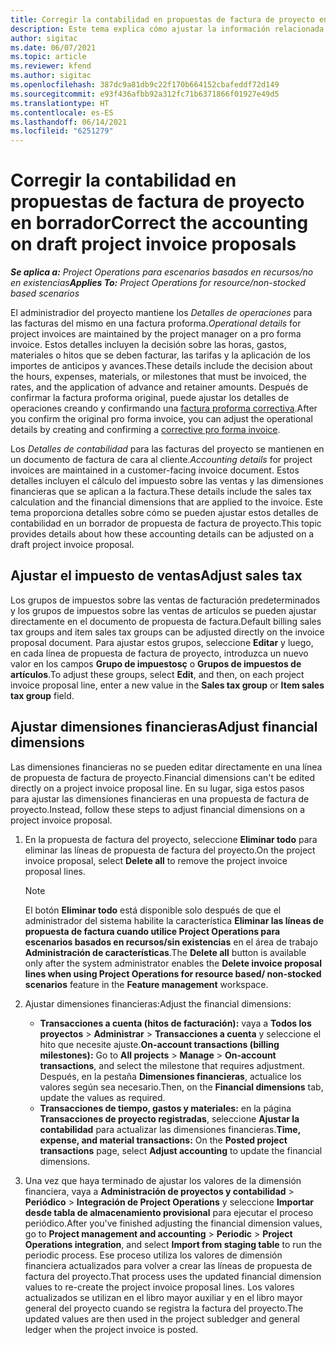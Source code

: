 ```yaml
---
title: Corregir la contabilidad en propuestas de factura de proyecto en borrador
description: Este tema explica cómo ajustar la información relacionada con la contabilidad en un borrador de propuesta de factura.
author: sigitac
ms.date: 06/07/2021
ms.topic: article
ms.reviewer: kfend
ms.author: sigitac
ms.openlocfilehash: 387dc9a81db9c22f170b664152cbafeddf72d149
ms.sourcegitcommit: e93f436afbb92a312fc71b6371866f01927e49d5
ms.translationtype: HT
ms.contentlocale: es-ES
ms.lasthandoff: 06/14/2021
ms.locfileid: "6251279"
---
```

# <a name="correct-the-accounting-on-draft-project-invoice-proposals"></a><span data-ttu-id="a1517-103">Corregir la contabilidad en propuestas de factura de proyecto en borrador</span><span class="sxs-lookup"><span data-stu-id="a1517-103">Correct the accounting on draft project invoice proposals</span></span>

<span data-ttu-id="a1517-104">_**Se aplica a:** Project Operations para escenarios basados en recursos/no en existencias_</span><span class="sxs-lookup"><span data-stu-id="a1517-104">_**Applies To:** Project Operations for resource/non-stocked based scenarios_</span></span>

<span data-ttu-id="a1517-105">El administradior del proyecto mantiene los *Detalles de operaciones* para las facturas del mismo en una factura proforma.</span><span class="sxs-lookup"><span data-stu-id="a1517-105">*Operational details* for project invoices are maintained by the project manager on a pro forma invoice.</span></span> <span data-ttu-id="a1517-106">Estos detalles incluyen la decisión sobre las horas, gastos, materiales o hitos que se deben facturar, las tarifas y la aplicación de los importes de anticipos y avances.</span><span class="sxs-lookup"><span data-stu-id="a1517-106">These details include the decision about the hours, expenses, materials, or milestones that must be invoiced, the rates, and the application of advance and retainer amounts.</span></span> <span data-ttu-id="a1517-107">Después de confirmar la factura proforma original, puede ajustar los detalles de operaciones creando y confirmando una [factura proforma correctiva](../proforma-invoicing/corrective-invoices.md).</span><span class="sxs-lookup"><span data-stu-id="a1517-107">After you confirm the original pro forma invoice, you can adjust the operational details by creating and confirming a [corrective pro forma invoice](../proforma-invoicing/corrective-invoices.md).</span></span>

<span data-ttu-id="a1517-108">Los *Detalles de contabilidad* para las facturas del proyecto se mantienen en un documento de factura de cara al cliente.</span><span class="sxs-lookup"><span data-stu-id="a1517-108">*Accounting details* for project invoices are maintained in a customer-facing invoice document.</span></span> <span data-ttu-id="a1517-109">Estos detalles incluyen el cálculo del impuesto sobre las ventas y las dimensiones financieras que se aplican a la factura.</span><span class="sxs-lookup"><span data-stu-id="a1517-109">These details include the sales tax calculation and the financial dimensions that are applied to the invoice.</span></span> <span data-ttu-id="a1517-110">Este tema proporciona detalles sobre cómo se pueden ajustar estos detalles de contabilidad en un borrador de propuesta de factura de proyecto.</span><span class="sxs-lookup"><span data-stu-id="a1517-110">This topic provides details about how these accounting details can be adjusted on a draft project invoice proposal.</span></span>

## <a name="adjust-sales-tax"></a><span data-ttu-id="a1517-111">Ajustar el impuesto de ventas</span><span class="sxs-lookup"><span data-stu-id="a1517-111">Adjust sales tax</span></span>

<span data-ttu-id="a1517-112">Los grupos de impuestos sobre las ventas de facturación predeterminados y los grupos de impuestos sobre las ventas de artículos se pueden ajustar directamente en el documento de propuesta de factura.</span><span class="sxs-lookup"><span data-stu-id="a1517-112">Default billing sales tax groups and item sales tax groups can be adjusted directly on the invoice proposal document.</span></span> <span data-ttu-id="a1517-113">Para ajustar estos grupos, seleccione **Editar** y luego, en cada línea de propuesta de factura de proyecto, introduzca un nuevo valor en los campos **Grupo de impuestosç** o **Grupos de impuestos de artículos**.</span><span class="sxs-lookup"><span data-stu-id="a1517-113">To adjust these groups, select **Edit**, and then, on each project invoice proposal line, enter a new value in the **Sales tax group** or **Item sales tax group** field.</span></span>

## <a name="adjust-financial-dimensions"></a><span data-ttu-id="a1517-114">Ajustar dimensiones financieras</span><span class="sxs-lookup"><span data-stu-id="a1517-114">Adjust financial dimensions</span></span>

<span data-ttu-id="a1517-115">Las dimensiones financieras no se pueden editar directamente en una línea de propuesta de factura de proyecto.</span><span class="sxs-lookup"><span data-stu-id="a1517-115">Financial dimensions can't be edited directly on a project invoice proposal line.</span></span> <span data-ttu-id="a1517-116">En su lugar, siga estos pasos para ajustar las dimensiones financieras en una propuesta de factura de proyecto.</span><span class="sxs-lookup"><span data-stu-id="a1517-116">Instead, follow these steps to adjust financial dimensions on a project invoice proposal.</span></span>

1. <span data-ttu-id="a1517-117">En la propuesta de factura del proyecto, seleccione **Eliminar todo** para eliminar las líneas de propuesta de factura del proyecto.</span><span class="sxs-lookup"><span data-stu-id="a1517-117">On the project invoice proposal, select **Delete all** to remove the project invoice proposal lines.</span></span>

    > [!NOTE]
    > <span data-ttu-id="a1517-118">El botón **Eliminar todo** está disponible solo después de que el administrador del sistema habilite la característica **Eliminar las líneas de propuesta de factura cuando utilice Project Operations para escenarios basados en recursos/sin existencias** en el área de trabajo **Administración de características**.</span><span class="sxs-lookup"><span data-stu-id="a1517-118">The **Delete all** button is available only after the system administrator enables the **Delete invoice proposal lines when using Project Operations for resource based/ non-stocked scenarios** feature in the **Feature management** workspace.</span></span>

2. <span data-ttu-id="a1517-119">Ajustar dimensiones financieras:</span><span class="sxs-lookup"><span data-stu-id="a1517-119">Adjust the financial dimensions:</span></span>

    - <span data-ttu-id="a1517-120">**Transacciones a cuenta (hitos de facturación):** vaya a **Todos los proyectos** \> **Administrar** \> **Transacciones a cuenta** y seleccione el hito que necesite ajuste.</span><span class="sxs-lookup"><span data-stu-id="a1517-120">**On-account transactions (billing milestones):** Go to **All projects** \> **Manage** \> **On-account transactions**, and select the milestone that requires adjustment.</span></span> <span data-ttu-id="a1517-121">Después, en la pestaña **Dimensiones financieras**, actualice los valores según sea necesario.</span><span class="sxs-lookup"><span data-stu-id="a1517-121">Then, on the **Financial dimensions** tab, update the values as required.</span></span>
    - <span data-ttu-id="a1517-122">**Transacciones de tiempo, gastos y materiales:** en la página **Transacciones de proyecto registradas**, seleccione **Ajustar la contabilidad** para actualizar las dimensiones financieras.</span><span class="sxs-lookup"><span data-stu-id="a1517-122">**Time, expense, and material transactions:** On the **Posted project transactions** page, select **Adjust accounting** to update the financial dimensions.</span></span>

3. <span data-ttu-id="a1517-123">Una vez que haya terminado de ajustar los valores de la dimensión financiera, vaya a **Administración de proyectos y contabilidad** \> **Periódico** \> **Integración de Project Operations** y seleccione **Importar desde tabla de almacenamiento provisional** para ejecutar el proceso periódico.</span><span class="sxs-lookup"><span data-stu-id="a1517-123">After you've finished adjusting the financial dimension values, go to **Project management and accounting** \> **Periodic** \> **Project Operations integration**, and select **Import from staging table** to run the periodic process.</span></span> <span data-ttu-id="a1517-124">Ese proceso utiliza los valores de dimensión financiera actualizados para volver a crear las líneas de propuesta de factura del proyecto.</span><span class="sxs-lookup"><span data-stu-id="a1517-124">That process uses the updated financial dimension values to re-create the project invoice proposal lines.</span></span> <span data-ttu-id="a1517-125">Los valores actualizados se utilizan en el libro mayor auxiliar y en el libro mayor general del proyecto cuando se registra la factura del proyecto.</span><span class="sxs-lookup"><span data-stu-id="a1517-125">The updated values are then used in the project subledger and general ledger when the project invoice is posted.</span></span>
